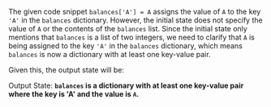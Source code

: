 The given code snippet `balances['A'] = A` assigns the value of `A` to the key `'A'` in the `balances` dictionary. However, the initial state does not specify the value of `A` or the contents of the `balances` list. Since the initial state only mentions that `balances` is a list of two integers, we need to clarify that `A` is being assigned to the key `'A'` in the `balances` dictionary, which means `balances` is now a dictionary with at least one key-value pair.

Given this, the output state will be:

Output State: **`balances` is a dictionary with at least one key-value pair where the key is 'A' and the value is `A`.**